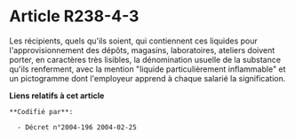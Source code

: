 # Article R238-4-3

Les récipients, quels qu'ils soient, qui contiennent ces liquides pour l'approvisionnement des dépôts, magasins,
laboratoires, ateliers doivent porter, en caractères très lisibles, la dénomination usuelle de la substance qu'ils
renferment, avec la mention "liquide particulièrement inflammable" et un pictogramme dont l'employeur apprend à chaque
salarié la signification.

**Liens relatifs à cet article**

	**Codifié par**:

	  - Décret n°2004-196 2004-02-25
